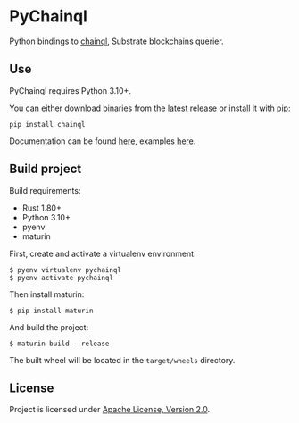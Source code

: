 # PyChainql

Python bindings to [chainql](https://github.com/uniquenetwork/chainql), Substrate blockchains querier.

## Use

PyChainql requires Python 3.10+.

You can either download binaries from the [latest release](https://github.com/vklachkov/pychainql/releases/latest) or install it with pip:

```
pip install chainql
```

Documentation can be found [here](https://google.com), examples [here](examples).

## Build project

Build requirements:
- Rust 1.80+
- Python 3.10+
- pyenv
- maturin

First, create and activate a virtualenv environment:

```
$ pyenv virtualenv pychainql
$ pyenv activate pychainql
```

Then install maturin:

```
$ pip install maturin
```

And build the project:

```
$ maturin build --release
```

The built wheel will be located in the `target/wheels` directory.

## License

Project is licensed under [Apache License, Version 2.0](License).